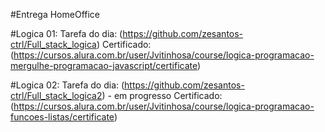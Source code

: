 #Entrega HomeOffice 

#Logica 01:
Tarefa do dia: (https://github.com/zesantos-ctrl/Full_stack_logica)
Certificado: (https://cursos.alura.com.br/user/Jvitinhosa/course/logica-programacao-mergulhe-programacao-javascript/certificate)

#Logica 02:
Tarefa do dia:  (https://github.com/zesantos-ctrl/Full_stack_logica2) - em progresso
Certificado:  (https://cursos.alura.com.br/user/Jvitinhosa/course/logica-programacao-funcoes-listas/certificate)
